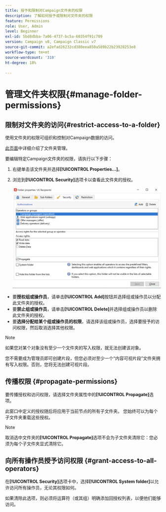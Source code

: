 ```yaml
---
title: 授予和限制对Campaign文件夹的权限
description: 了解如何授予或限制对文件夹的权限
feature: Permissions
role: User, Admin
level: Beginner
exl-id: 5bd8dbba-7a06-4737-bc5a-60354f91c709
version: Campaign v8, Campaign Classic v7
source-git-commit: a2efad26232cd380eea850a589b22b23928253e8
workflow-type: tm+mt
source-wordcount: '310'
ht-degree: 18%

---
```


# 管理文件夹权限{#manage-folder-permissions}

## 限制对文件夹的访问{#restrict-access-to-a-folder}

使用文件夹的权限可组织和控制对Campaign数据的访问。

[此页面](../audiences/folders-and-views.md)中详细介绍了文件夹管理。

要编辑特定Campaign文件夹的权限，请执行以下步骤：

1. 右键单击该文件夹并选择&#x200B;**[!UICONTROL Properties...]**。
1. 浏览到&#x200B;**[!UICONTROL Security]**&#x200B;选项卡以查看此文件夹的授权。

   ![](assets/folder-permissions.png)

* 要&#x200B;**授权组或操作员**，请单击&#x200B;**[!UICONTROL Add]**&#x200B;按钮并选择组或操作员以分配此文件夹的授权。
* 要&#x200B;**禁止组或操作员**，请单击&#x200B;**[!UICONTROL Delete]**&#x200B;并选择组或操作员以删除此文件夹的授权。
* 要&#x200B;**选择分配给某个组或操作员的权限**，请选择该组或操作员，选择要授予的访问权限，然后取消选择其他权限。

>[!NOTE]
>
>如果您对某个对象没有至少一个文件夹的写入权限，就无法创建该对象。
>
>您不需要成为管理员即可创建片段，但您必须对至少一个“内容可视片段”文件夹拥有写入权限。否则，您将无法创建可视片段。

## 传播权限 {#propagate-permissions}

要传播授权和访问权限，请选择文件夹属性中的&#x200B;**[!UICONTROL Propagate]**&#x200B;选项。

此窗口中定义的授权随后将应用于当前节点的所有子文件夹。 您始终可以为每个子文件夹重载这些授权。

>[!NOTE]
>
>取消选中文件夹的&#x200B;**[!UICONTROL Propagate]**&#x200B;选项不会为子文件夹清除它：您必须为每个子文件夹显式清除它。

## 向所有操作员授予访问权限 {#grant-access-to-all-operators}

在&#x200B;**[!UICONTROL Security]**&#x200B;选项卡中，选择&#x200B;**[!UICONTROL System folder]**&#x200B;以允许访问所有操作员，无论其权限如何。

如果清除此选项，则必须将运算符（或其组）明确添加回授权列表，以便他们能够访问。
